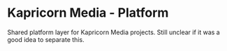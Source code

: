 # Kapricorn Media - Platform

Shared platform layer for Kapricorn Media projects. Still unclear if it was a good idea to separate this.